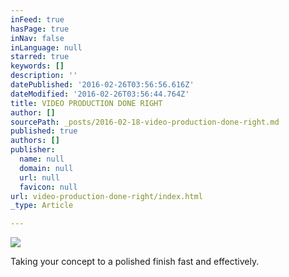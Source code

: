 ```yaml
---
inFeed: true
hasPage: true
inNav: false
inLanguage: null
starred: true
keywords: []
description: ''
datePublished: '2016-02-26T03:56:56.616Z'
dateModified: '2016-02-26T03:56:44.764Z'
title: VIDEO PRODUCTION DONE RIGHT
author: []
sourcePath: _posts/2016-02-18-video-production-done-right.md
published: true
authors: []
publisher:
  name: null
  domain: null
  url: null
  favicon: null
url: video-production-done-right/index.html
_type: Article

---
```

![](https://s3-us-west-2.amazonaws.com/the-grid-img/p/f08c24d249df2fb3a5e1ab676846baf00efa3e04.jpg)

Taking your concept to a polished finish fast and effectively.